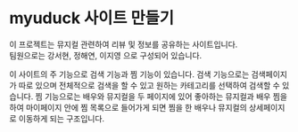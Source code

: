 # myuduck 사이트 만들기
이 프로젝트는 뮤지컬 관련하여 리뷰 및 정보를 공유하는 사이트입니다.<br />
팀원으로는 강서현, 정해연, 이지영 으로 구성되어 있습니다.<br />

이 사이트의 주 기능으로 검색 기능과 찜 기능이 있습니다.
검색 기능으로는 검색페이지가 따로 있으며 전체적으로 검색을 할 수 있고 원하는 카테고리를 선택하여 검색할 수 있습니다.
찜 기능으로는 배우와 뮤지컬을 두 페이지에 있어 좋아하는 뮤지컬과 배우 찜을 하여 마이페이지 안에 찜 목록으로 들어가게 되면 찜을 한 배우나 뮤지컬의 상세페이지로 이동하게 되는 구조입니다.

